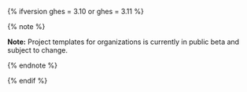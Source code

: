 {% ifversion ghes = 3.10 or ghes = 3.11 %}

{% note %}

**Note:** Project templates for organizations is currently in public beta and subject to change.

{% endnote %}

{% endif %}
